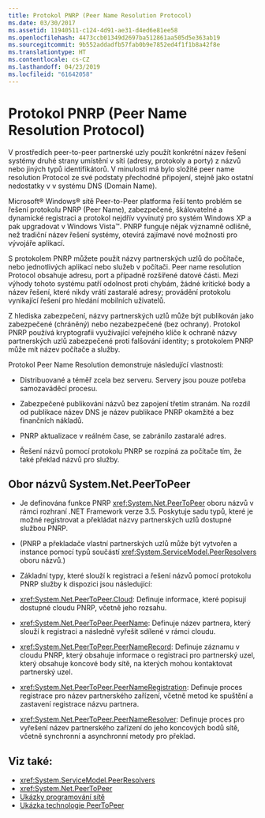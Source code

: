 ```yaml
---
title: Protokol PNRP (Peer Name Resolution Protocol)
ms.date: 03/30/2017
ms.assetid: 11940511-c124-4d91-ae31-d4ed6e81ee58
ms.openlocfilehash: 4473ccb01349d2697ba512861aa505d5e363ab19
ms.sourcegitcommit: 9b552addadfb57fab0b9e7852ed4f1f1b8a42f8e
ms.translationtype: HT
ms.contentlocale: cs-CZ
ms.lasthandoff: 04/23/2019
ms.locfileid: "61642058"
---
```

# <a name="peer-name-resolution-protocol"></a>Protokol PNRP (Peer Name Resolution Protocol)
V prostředích peer-to-peer partnerské uzly použít konkrétní název řešení systémy druhé strany umístění v síti (adresy, protokoly a porty) z názvů nebo jiných typů identifikátorů. V minulosti má bylo složité peer name resolution Protocol ze své podstaty přechodné připojení, stejně jako ostatní nedostatky v v systému DNS (Domain Name).  
  
 Microsoft® Windows® sítě Peer-to-Peer platforma řeší tento problém se řešení protokolu PNRP (Peer Name), zabezpečené, škálovatelné a dynamické registraci a protokol nejdřív vyvinutý pro systém Windows XP a pak upgradovat v Windows Vista™. PNRP funguje nějak významně odlišně, než tradiční název řešení systémy, otevírá zajímavé nové možnosti pro vývojáře aplikací.  
  
 S protokolem PNRP můžete použít názvy partnerských uzlů do počítače, nebo jednotlivých aplikací nebo služeb v počítači. Peer name resolution Protocol obsahuje adresu, port a případně rozšířené datové části. Mezi výhody tohoto systému patří odolnost proti chybám, žádné kritické body a název řešení, které nikdy vrátí zastaralé adresy; provádění protokolu vynikající řešení pro hledání mobilních uživatelů.  
  
 Z hlediska zabezpečení, názvy partnerských uzlů může být publikován jako zabezpečené (chráněný) nebo nezabezpečené (bez ochrany). Protokol PNRP používá kryptografii využívající veřejného klíče k ochraně názvy partnerských uzlů zabezpečené proti falšování identity; s protokolem PNRP může mít název počítače a služby.  
  
Protokol Peer Name Resolution demonstruje následující vlastnosti:  
  
- Distribuované a téměř zcela bez serveru. Servery jsou pouze potřeba samozaváděcí procesu.  
  
- Zabezpečené publikování názvů bez zapojení třetím stranám. Na rozdíl od publikace název DNS je název publikace PNRP okamžité a bez finančních nákladů.  
  
- PNRP aktualizace v reálném čase, se zabránilo zastaralé adres.  
  
- Řešení názvů pomocí protokolu PNRP se rozpíná za počítače tím, že také překlad názvů pro služby.  
  
## <a name="the-systemnetpeertopeer-namespace"></a>Obor názvů System.Net.PeerToPeer  
  
- Je definována funkce PNRP <xref:System.Net.PeerToPeer> oboru názvů v rámci rozhraní .NET Framework verze 3.5. Poskytuje sadu typů, které je možné registrovat a překládat názvy partnerských uzlů dostupné službou PNRP.  
  
- (PNRP a překladače vlastní partnerských uzlů může být vytvořen a instance pomocí typů součástí <xref:System.ServiceModel.PeerResolvers> oboru názvů.)  
  
- Základní typy, které slouží k registraci a řešení názvů pomocí protokolu PNRP služby k dispozici jsou následující:  
  
- <xref:System.Net.PeerToPeer.Cloud>: Definuje informace, které popisují dostupné cloudu PNRP, včetně jeho rozsahu.  
  
- <xref:System.Net.PeerToPeer.PeerName>: Definuje název partnera, který slouží k registraci a následně vyřešit sdílené v rámci cloudu.  
  
- <xref:System.Net.PeerToPeer.PeerNameRecord>: Definuje záznamu v cloudu PNRP, který obsahuje informace o registraci pro partnerský uzel, který obsahuje koncové body sítě, na kterých mohou kontaktovat partnerský uzel.  
  
- <xref:System.Net.PeerToPeer.PeerNameRegistration>: Definuje proces registrace pro název partnerského zařízení, včetně metod ke spuštění a zastavení registrace názvu partnera.  
  
- <xref:System.Net.PeerToPeer.PeerNameResolver>: Definuje proces pro vyřešení název partnerského zařízení do jeho koncových bodů sítě, včetně synchronní a asynchronní metody pro překlad.  
  
## <a name="see-also"></a>Viz také:

- <xref:System.ServiceModel.PeerResolvers>
- <xref:System.Net.PeerToPeer>
- [Ukázky programování sítě](../../../docs/framework/network-programming/network-programming-samples.md)
- [Ukázka technologie PeerToPeer](https://go.microsoft.com/fwlink/?LinkID=179571)
